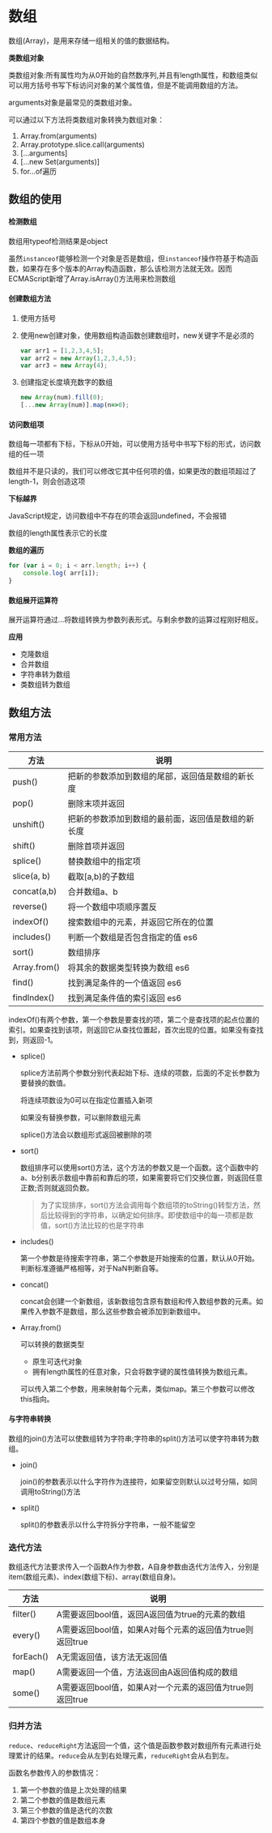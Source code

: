 # 数组

数组(Array)，是用来存储一组相关的值的数据结构。

**类数组对象**

类数组对象:所有属性均为从0开始的自然数序列,并且有length属性，和数组类似可以用方括号书写下标访问对象的某个属性值，但是不能调用数组的方法。

arguments对象是最常见的类数组对象。

可以通过以下方法将类数组对象转换为数组对象：

1. Array.from(arguments)
2. Array.prototype.slice.call(arguments)
3. [...arguments]
4. [...new Set(arguments)]
5. for...of遍历

## 数组的使用

#### 检测数组

数组用typeof检测结果是object

虽然`instanceof`能够检测一个对象是否是数组，但`instanceof`操作符基于构造函数，如果存在多个版本的Array构造函数，那么该检测方法就无效。因而ECMAScript新增了Array.isArray()方法用来检测数组

#### 创建数组方法

1. 使用方括号

2. 使用new创建对象，使用数组构造函数创建数组时，new关键字不是必须的

   ```javascript
   var arr1 = [1,2,3,4,5];
   var arr2 = new Array(1,2,3,4,5);
   var arr3 = new Array(4);
   ```
   
3. 创建指定长度填充数字的数组

   ```javascript
   new Array(num).fill(0);
   [...new Array(num)].map(n=>0);
   ```

#### 访问数组项

数组每一项都有下标，下标从0开始，可以使用方括号中书写下标的形式，访问数组的任一项

数组并不是只读的，我们可以修改它其中任何项的值，如果更改的数组项超过了length-1，则会创造这项

**下标越界**

JavaScript规定，访问数组中不存在的项会返回undefined，不会报错

数组的length属性表示它的长度

**数组的遍历**

```javascript
for (var i = 0; i < arr.length; i++) {
	console.log( arr[i]);
}
```

#### 数组展开运算符

展开运算符通过...将数组转换为参数列表形式。与剩余参数的运算过程刚好相反。

**应用**

* 克隆数组
* 合并数组
* 字符串转为数组
* 类数组转为数组

## 数组方法

### 常用方法

| 方法         | 说明                                               |
| ------------ | -------------------------------------------------- |
| push()       | 把新的参数添加到数组的尾部，返回值是数组的新长度   |
| pop()        | 删除末项并返回                                     |
| unshift()    | 把新的参数添加到数组的最前面，返回值是数组的新长度 |
| shift()      | 删除首项并返回                                     |
| splice()     | 替换数组中的指定项                                 |
| slice(a, b)  | 截取[a,b)的子数组                                  |
| concat(a,b)  | 合并数组a、b                                       |
| reverse()    | 将一个数组中项顺序置反                             |
| indexOf()    | 搜索数组中的元素，并返回它所在的位置               |
| includes()   | 判断一个数组是否包含指定的值 es6                   |
| sort()       | 数组排序                                           |
| Array.from() | 将其余的数据类型转换为数组 es6                     |
| find()       | 找到满足条件的一个值返回 es6                       |
| findIndex()  | 找到满足条件值的索引返回 es6                       |

indexOf()有两个参数，第一个参数是要查找的项，第二个是查找项的起点位置的索引。如果查找到该项，则返回它从查找位置起，首次出现的位置。如果没有查找到，则返回-1。

* splice()

  splice方法前两个参数分别代表起始下标、连续的项数，后面的不定长参数为要替换的数值。

  将连续项数设为0可以在指定位置插入新项

  如果没有替换参数，可以删除数组元素

  splice()方法会以数组形式返回被删除的项
  
* sort()

  数组排序可以使用sort()方法，这个方法的参数又是一个函数。这个函数中的a、b分别表示数组中靠前和靠后的项，如果需要将它们交换位置，则返回任意正数;否则就返回负数。
  
  > 为了实现排序，sort()方法会调用每个数组项的toString()转型方法，然后比较得到的字符串，以确定如何排序。即使数组中的每一项都是数值，sort()方法比较的也是字符串
  
* includes()

  第一个参数是待搜索字符串，第二个参数是开始搜索的位置，默认从0开始。判断标准遵循严格相等，对于NaN判断自等。 
  
* concat()

  concat会创建一个新数组，该新数组包含原有数组和传入数组参数的元素。如果传入参数不是数组，那么这些参数会被添加到新数组中。

* Array.from()

  可以转换的数据类型

  * 原生可迭代对象
  * 拥有length属性的任意对象，只会将数字键的属性值转换为数组元素。

  可以传入第二个参数，用来映射每个元素，类似map。第三个参数可以修改this指向。

#### 与字符串转换

数组的join()方法可以使数组转为字符串;字符串的split()方法可以使字符串转为数组。

* join()

  join()的参数表示以什么字符作为连接符，如果留空则默认以过号分隔，如同调用toString()方法

* split()

  split()的参数表示以什么字符拆分字符串，一般不能留空

### 迭代方法

数组迭代方法要求传入一个函数A作为参数，A自身参数由迭代方法传入，分别是item(数组元素)、index(数组下标)、array(数组自身)。

| 方法      | 说明                                                     |
| --------- | -------------------------------------------------------- |
| filter()  | A需要返回bool值，返回A返回值为true的元素的数组           |
| every()   | A需要返回bool值，如果A对每个元素的返回值为true则返回true |
| forEach() | A无需返回值，该方法无返回值                              |
| map()     | A需要返回一个值，方法返回由A返回值构成的数组             |
| some()    | A需要返回bool值，如果A对一个元素的返回值为true则返回true |

### 归并方法

`reduce`、`reduceRight`方法返回一个值，这个值是函数参数对数组所有元素进行处理累计的结果。`reduce`会从左到右处理元素，`reduceRight`会从右到左。

函数名参数传入的参数情况：

1. 第一个参数的值是上次处理的结果
2. 第二个参数的值是数组元素
3. 第三个参数的值是迭代的次数
4. 第四个参数的值是数组本身


